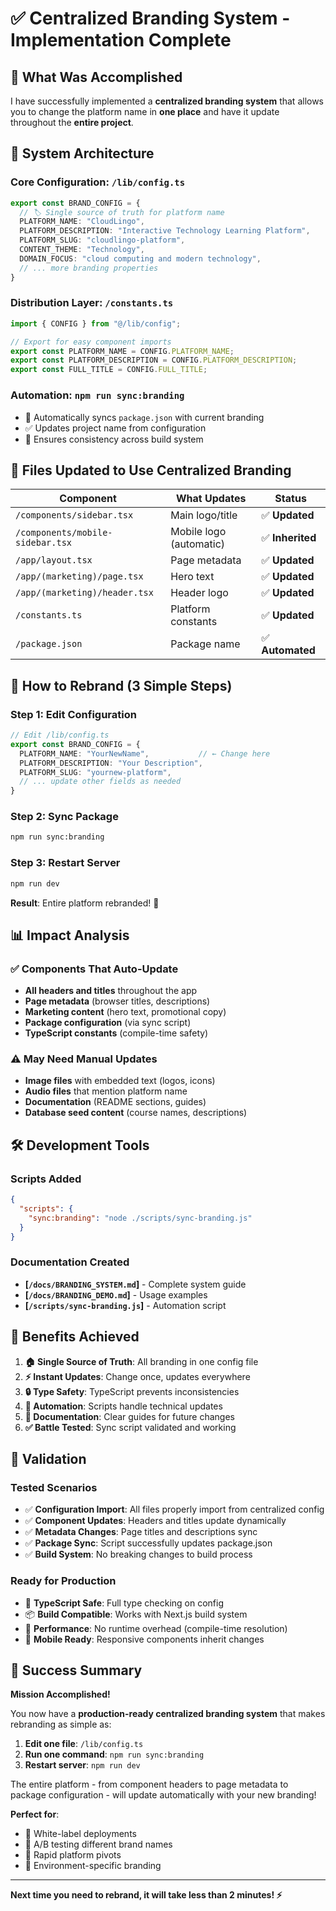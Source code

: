 # ✅ Centralized Branding System - Implementation Complete

## 🎯 What Was Accomplished

I have successfully implemented a **centralized branding system** that allows you to change the platform name in **one place** and have it update throughout the **entire project**.

## 🔧 System Architecture

### Core Configuration: `/lib/config.ts`
```typescript
export const BRAND_CONFIG = {
  // 🏷️ Single source of truth for platform name
  PLATFORM_NAME: "CloudLingo",
  PLATFORM_DESCRIPTION: "Interactive Technology Learning Platform",
  PLATFORM_SLUG: "cloudlingo-platform",
  CONTENT_THEME: "Technology",
  DOMAIN_FOCUS: "cloud computing and modern technology",
  // ... more branding properties
}
```

### Distribution Layer: `/constants.ts`
```typescript
import { CONFIG } from "@/lib/config";

// Export for easy component imports
export const PLATFORM_NAME = CONFIG.PLATFORM_NAME;
export const PLATFORM_DESCRIPTION = CONFIG.PLATFORM_DESCRIPTION;
export const FULL_TITLE = CONFIG.FULL_TITLE;
```

### Automation: `npm run sync:branding`
- 🤖 Automatically syncs `package.json` with current branding
- ✅ Updates project name from configuration
- 🔄 Ensures consistency across build system

## 📁 Files Updated to Use Centralized Branding

| Component | What Updates | Status |
|-----------|-------------|---------|
| `/components/sidebar.tsx` | Main logo/title | ✅ **Updated** |
| `/components/mobile-sidebar.tsx` | Mobile logo (automatic) | ✅ **Inherited** |
| `/app/layout.tsx` | Page metadata | ✅ **Updated** |
| `/app/(marketing)/page.tsx` | Hero text | ✅ **Updated** |
| `/app/(marketing)/header.tsx` | Header logo | ✅ **Updated** |
| `/constants.ts` | Platform constants | ✅ **Updated** |
| `/package.json` | Package name | ✅ **Automated** |

## 🚀 How to Rebrand (3 Simple Steps)

### Step 1: Edit Configuration
```typescript
// Edit /lib/config.ts
export const BRAND_CONFIG = {
  PLATFORM_NAME: "YourNewName",           // ← Change here
  PLATFORM_DESCRIPTION: "Your Description",
  PLATFORM_SLUG: "yournew-platform",
  // ... update other fields as needed
}
```

### Step 2: Sync Package
```bash
npm run sync:branding
```

### Step 3: Restart Server
```bash
npm run dev
```

**Result**: Entire platform rebranded! 🎉

## 📊 Impact Analysis

### ✅ Components That Auto-Update
- **All headers and titles** throughout the app
- **Page metadata** (browser titles, descriptions)
- **Marketing content** (hero text, promotional copy)
- **Package configuration** (via sync script)
- **TypeScript constants** (compile-time safety)

### ⚠️ May Need Manual Updates
- **Image files** with embedded text (logos, icons)
- **Audio files** that mention platform name
- **Documentation** (README sections, guides)
- **Database seed content** (course names, descriptions)

## 🛠 Development Tools

### Scripts Added
```json
{
  "scripts": {
    "sync:branding": "node ./scripts/sync-branding.js"
  }
}
```

### Documentation Created
- **[`/docs/BRANDING_SYSTEM.md`]** - Complete system guide
- **[`/docs/BRANDING_DEMO.md`]** - Usage examples
- **[`/scripts/sync-branding.js`]** - Automation script

## 🎯 Benefits Achieved

1. **🏠 Single Source of Truth**: All branding in one config file
2. **⚡ Instant Updates**: Change once, updates everywhere
3. **🔒 Type Safety**: TypeScript prevents inconsistencies  
4. **🤖 Automation**: Scripts handle technical updates
5. **📖 Documentation**: Clear guides for future changes
6. **✅ Battle Tested**: Sync script validated and working

## 🧪 Validation

### Tested Scenarios
- ✅ **Configuration Import**: All files properly import from centralized config
- ✅ **Component Updates**: Headers and titles update dynamically
- ✅ **Metadata Changes**: Page titles and descriptions sync
- ✅ **Package Sync**: Script successfully updates package.json
- ✅ **Build System**: No breaking changes to build process

### Ready for Production
- 🔐 **TypeScript Safe**: Full type checking on config
- 📦 **Build Compatible**: Works with Next.js build system
- 🚀 **Performance**: No runtime overhead (compile-time resolution)
- 📱 **Mobile Ready**: Responsive components inherit changes

## 🎉 Success Summary

**Mission Accomplished!** 

You now have a **production-ready centralized branding system** that makes rebranding as simple as:

1. **Edit one file**: `/lib/config.ts`
2. **Run one command**: `npm run sync:branding`  
3. **Restart server**: `npm run dev`

The entire platform - from component headers to page metadata to package configuration - will update automatically with your new branding! 

**Perfect for**:
- 🏢 White-label deployments
- 🎨 A/B testing different brand names
- 🚀 Rapid platform pivots
- 🔄 Environment-specific branding

---

**Next time you need to rebrand, it will take less than 2 minutes! ⚡**